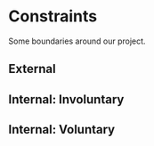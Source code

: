 <!-- this template is for inspiration, feel free to change it however you like! -->

# Constraints

Some boundaries around our project.

## External

<!--
- Availability of existing data and resources 
- Time limitations for the project in effect which limit the depth, type and 
- data collection methods
-->

## Internal: Involuntary

<!--
- Remote collaboration due to different time zones and external commitments 
- Technical knowledge and expertise level limiting scope 
-->

## Internal: Voluntary

<!--
- We limited our domain to email-based phishing attacks, excluding SMS, phone, 
- or social media to keep the project scope focused and manageable.
- Codes will have to be approved by at least one other member before merger

-->
